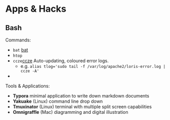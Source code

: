 # Apps & Hacks

## Bash
Commands:
* `bat` [bat](https://github.com/sharkdp/bat)
* `htop` 
* `ccze`[ccze](https://github.com/cornet/ccze) Auto-updating, coloured error logs. 
    * e.g. `alias tlog='sudo tail -f /var/log/apache2/loris-error.log | ccze -A'`
* [](https://remysharp.com/2018/08/23/cli-improved) 

Tools & Applications:
* **Typora** minimal application to write down markdown documents
* **Yakuake** (Linux) command line drop down 
* **Tmuxinator** (Linux) terminal with multiple split screen capabilities
* **Omnigraffle** (Mac) diagramming and digital illustration
 
